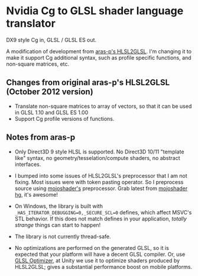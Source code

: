 Nvidia Cg to GLSL shader language translator
========

DX9 style Cg in, GLSL / GLSL ES out.

A modification of development from [aras-p's HLSL2GLSL](https://github.com/aras-p/hlsl2glslfork). I'm changing it to make it support Cg additional syntax, such as profile specific functions, and non-square matrices, etc.

Changes from original aras-p's HLSL2GLSL (October 2012 version)
--------

* Translate non-square matrices to array of vectors, so that it can be used in GLSL 1.10 and GLSL ES 1.00
* Support Cg profile versions of functions.


Notes from aras-p
--------

* Only Direct3D 9 style HLSL is supported. No Direct3D 10/11 "template like" syntax, no geometry/tesselation/compute shaders, no abstract interfaces.
* I bumped into some issues of HLSL2GLSL's preprocessor that I am not fixing. Most issues were with token pasting operator. So I preprocess source using [mojoshader's](http://icculus.org/mojoshader/) preprocessor. Grab latest from [mojoshader hg](http://hg.icculus.org/icculus/mojoshader/), it's awesome!
* On Windows, the library is built with `_HAS_ITERATOR_DEBUGGING=0,_SECURE_SCL=0` defines, which affect MSVC's STL behavior. If this does not match defines in your application, _totally strange_ things can start to happen!
* The library is not currently thread-safe.

* No optimizations are performed on the generated GLSL, so it is expected that your platform will have a decent GLSL compiler. Or, use [GLSL Optimizer](http://github.com/aras-p/glsl-optimizer), at Unity we use it to optimize shaders produced by HLSL2GLSL; gives a substantial performance boost on mobile platforms.
